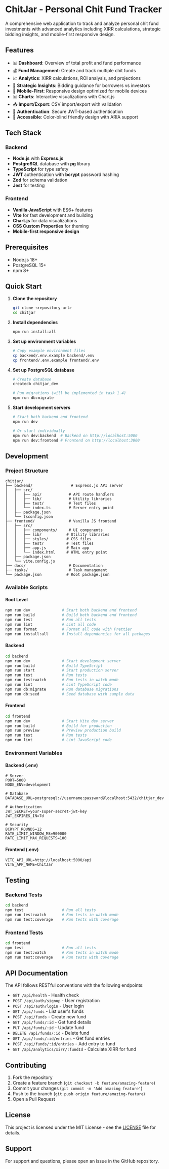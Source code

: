 # ChitJar - Personal Chit Fund Tracker

A comprehensive web application to track and analyze personal chit fund investments with advanced analytics including XIRR calculations, strategic bidding insights, and mobile-first responsive design.

## Features

- 📊 **Dashboard**: Overview of total profit and fund performance
- 💰 **Fund Management**: Create and track multiple chit funds
- 📈 **Analytics**: XIRR calculations, ROI analysis, and projections
- 🎯 **Strategic Insights**: Bidding guidance for borrowers vs investors
- 📱 **Mobile-First**: Responsive design optimized for mobile devices
- 📊 **Charts**: Interactive visualizations with Chart.js
- 📥 **Import/Export**: CSV import/export with validation
- 🔐 **Authentication**: Secure JWT-based authentication
- 🎨 **Accessible**: Color-blind friendly design with ARIA support

## Tech Stack

### Backend
- **Node.js** with **Express.js**
- **PostgreSQL** database with **pg** library
- **TypeScript** for type safety
- **JWT** authentication with **bcrypt** password hashing
- **Zod** for schema validation
- **Jest** for testing

### Frontend
- **Vanilla JavaScript** with ES6+ features
- **Vite** for fast development and building
- **Chart.js** for data visualizations
- **CSS Custom Properties** for theming
- **Mobile-first responsive design**

## Prerequisites

- Node.js 18+ 
- PostgreSQL 15+
- npm 8+

## Quick Start

1. **Clone the repository**
   ```bash
   git clone <repository-url>
   cd chitjar
   ```

2. **Install dependencies**
   ```bash
   npm run install:all
   ```

3. **Set up environment variables**
   ```bash
   # Copy example environment files
   cp backend/.env.example backend/.env
   cp frontend/.env.example frontend/.env
   ```

4. **Set up PostgreSQL database**
   ```bash
   # Create database
   createdb chitjar_dev
   
   # Run migrations (will be implemented in task 1.4)
   npm run db:migrate
   ```

5. **Start development servers**
   ```bash
   # Start both backend and frontend
   npm run dev
   
   # Or start individually
   npm run dev:backend  # Backend on http://localhost:5000
   npm run dev:frontend # Frontend on http://localhost:3000
   ```

## Development

### Project Structure

```
chitjar/
├── backend/                 # Express.js API server
│   ├── src/
│   │   ├── api/            # API route handlers
│   │   ├── lib/            # Utility libraries
│   │   ├── test/           # Test files
│   │   └── index.ts        # Server entry point
│   ├── package.json
│   └── tsconfig.json
├── frontend/               # Vanilla JS frontend
│   ├── src/
│   │   ├── components/     # UI components
│   │   ├── lib/           # Utility libraries
│   │   ├── styles/        # CSS files
│   │   ├── test/          # Test files
│   │   ├── app.js         # Main app
│   │   └── index.html     # HTML entry point
│   ├── package.json
│   └── vite.config.js
├── docs/                   # Documentation
├── tasks/                  # Task management
└── package.json           # Root package.json
```

### Available Scripts

#### Root Level
```bash
npm run dev              # Start both backend and frontend
npm run build            # Build both backend and frontend
npm run test             # Run all tests
npm run lint             # Lint all code
npm run format           # Format all code with Prettier
npm run install:all      # Install dependencies for all packages
```

#### Backend
```bash
cd backend
npm run dev              # Start development server
npm run build            # Build TypeScript
npm run start            # Start production server
npm run test             # Run tests
npm run test:watch       # Run tests in watch mode
npm run lint             # Lint TypeScript code
npm run db:migrate       # Run database migrations
npm run db:seed          # Seed database with sample data
```

#### Frontend
```bash
cd frontend
npm run dev              # Start Vite dev server
npm run build            # Build for production
npm run preview          # Preview production build
npm run test             # Run tests
npm run lint             # Lint JavaScript code
```

### Environment Variables

#### Backend (.env)
```env
# Server
PORT=5000
NODE_ENV=development

# Database
DATABASE_URL=postgresql://username:password@localhost:5432/chitjar_dev

# Authentication
JWT_SECRET=your-super-secret-jwt-key
JWT_EXPIRES_IN=7d

# Security
BCRYPT_ROUNDS=12
RATE_LIMIT_WINDOW_MS=900000
RATE_LIMIT_MAX_REQUESTS=100
```

#### Frontend (.env)
```env
VITE_API_URL=http://localhost:5000/api
VITE_APP_NAME=ChitJar
```

## Testing

### Backend Tests
```bash
cd backend
npm test                 # Run all tests
npm run test:watch       # Run tests in watch mode
npm run test:coverage    # Run tests with coverage
```

### Frontend Tests
```bash
cd frontend
npm test                 # Run all tests
npm run test:watch       # Run tests in watch mode
npm run test:coverage    # Run tests with coverage
```

## API Documentation

The API follows RESTful conventions with the following endpoints:

- `GET /api/health` - Health check
- `POST /api/auth/signup` - User registration
- `POST /api/auth/login` - User login
- `GET /api/funds` - List user's funds
- `POST /api/funds` - Create new fund
- `GET /api/funds/:id` - Get fund details
- `PUT /api/funds/:id` - Update fund
- `DELETE /api/funds/:id` - Delete fund
- `GET /api/funds/:id/entries` - Get fund entries
- `POST /api/funds/:id/entries` - Add entry to fund
- `GET /api/analytics/xirr/:fundId` - Calculate XIRR for fund

## Contributing

1. Fork the repository
2. Create a feature branch (`git checkout -b feature/amazing-feature`)
3. Commit your changes (`git commit -m 'Add amazing feature'`)
4. Push to the branch (`git push origin feature/amazing-feature`)
5. Open a Pull Request

## License

This project is licensed under the MIT License - see the [LICENSE](LICENSE) file for details.

## Support

For support and questions, please open an issue in the GitHub repository. 
